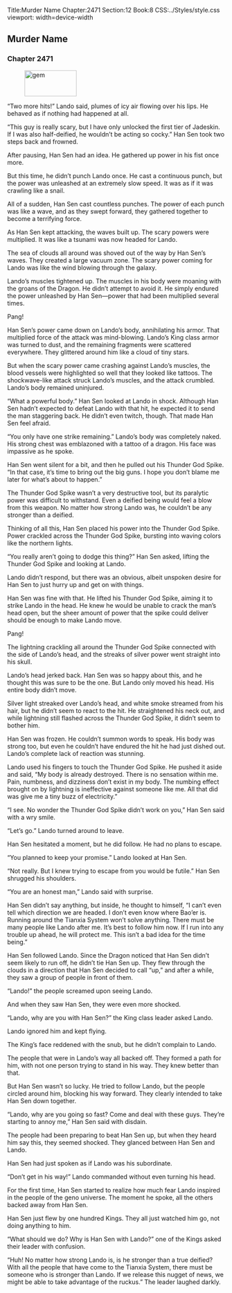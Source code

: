 Title:Murder Name 
Chapter:2471 
Section:12 
Book:8 
CSS:../Styles/style.css 
viewport: width=device-width
  
## Murder Name
### Chapter 2471 
<figure>
	<img src="../Images/gem.gif" alt="gem" id="gem" width="120" height="60" />
</figure>
  

  
  “Two more hits!” Lando said, plumes of icy air flowing over his lips. He behaved as if nothing had happened at all.

“This guy is really scary, but I have only unlocked the first tier of Jadeskin. If I was also half-deified, he wouldn’t be acting so cocky.” Han Sen took two steps back and frowned.

After pausing, Han Sen had an idea. He gathered up power in his fist once more.

But this time, he didn’t punch Lando once. He cast a continuous punch, but the power was unleashed at an extremely slow speed. It was as if it was crawling like a snail.

All of a sudden, Han Sen cast countless punches. The power of each punch was like a wave, and as they swept forward, they gathered together to become a terrifying force.

As Han Sen kept attacking, the waves built up. The scary powers were multiplied. It was like a tsunami was now headed for Lando.

The sea of clouds all around was shoved out of the way by Han Sen’s waves. They created a large vacuum zone. The scary power coming for Lando was like the wind blowing through the galaxy.

Lando’s muscles tightened up. The muscles in his body were moaning with the groans of the Dragon. He didn’t attempt to avoid it. He simply endured the power unleashed by Han Sen—power that had been multiplied several times.

Pang!

Han Sen’s power came down on Lando’s body, annihilating his armor. That multiplied force of the attack was mind-blowing. Lando’s King class armor was turned to dust, and the remaining fragments were scattered everywhere. They glittered around him like a cloud of tiny stars.

But when the scary power came crashing against Lando’s muscles, the blood vessels were highlighted so well that they looked like tattoos. The shockwave-like attack struck Lando’s muscles, and the attack crumbled. Lando’s body remained uninjured.

“What a powerful body.” Han Sen looked at Lando in shock. Although Han Sen hadn’t expected to defeat Lando with that hit, he expected it to send the man staggering back. He didn’t even twitch, though. That made Han Sen feel afraid.

“You only have one strike remaining.” Lando’s body was completely naked. His strong chest was emblazoned with a tattoo of a dragon. His face was impassive as he spoke.

Han Sen went silent for a bit, and then he pulled out his Thunder God Spike. “In that case, it’s time to bring out the big guns. I hope you don’t blame me later for what’s about to happen.”

The Thunder God Spike wasn’t a very destructive tool, but its paralytic power was difficult to withstand. Even a deified being would feel a blow from this weapon. No matter how strong Lando was, he couldn’t be any stronger than a deified.

Thinking of all this, Han Sen placed his power into the Thunder God Spike. Power crackled across the Thunder God Spike, bursting into waving colors like the northern lights.

“You really aren’t going to dodge this thing?” Han Sen asked, lifting the Thunder God Spike and looking at Lando.

Lando didn’t respond, but there was an obvious, albeit unspoken desire for Han Sen to just hurry up and get on with things.

Han Sen was fine with that. He lifted his Thunder God Spike, aiming it to strike Lando in the head. He knew he would be unable to crack the man’s head open, but the sheer amount of power that the spike could deliver should be enough to make Lando move.

Pang!

The lightning crackling all around the Thunder God Spike connected with the side of Lando’s head, and the streaks of silver power went straight into his skull.

Lando’s head jerked back. Han Sen was so happy about this, and he thought this was sure to be the one. But Lando only moved his head. His entire body didn’t move.

Silver light streaked over Lando’s head, and white smoke streamed from his hair, but he didn’t seem to react to the hit. He straightened his neck out, and while lightning still flashed across the Thunder God Spike, it didn’t seem to bother him.

Han Sen was frozen. He couldn’t summon words to speak. His body was strong too, but even he couldn’t have endured the hit he had just dished out. Lando’s complete lack of reaction was stunning.

Lando used his fingers to touch the Thunder God Spike. He pushed it aside and said, “My body is already destroyed. There is no sensation within me. Pain, numbness, and dizziness don’t exist in my body. The numbing effect brought on by lightning is ineffective against someone like me. All that did was give me a tiny buzz of electricity.”

“I see. No wonder the Thunder God Spike didn’t work on you,” Han Sen said with a wry smile.

“Let’s go.” Lando turned around to leave.

Han Sen hesitated a moment, but he did follow. He had no plans to escape.

“You planned to keep your promise.” Lando looked at Han Sen.

“Not really. But I knew trying to escape from you would be futile.” Han Sen shrugged his shoulders.

“You are an honest man,” Lando said with surprise.

Han Sen didn’t say anything, but inside, he thought to himself, “I can’t even tell which direction we are headed. I don’t even know where Bao’er is. Running around the Tianxia System won’t solve anything. There must be many people like Lando after me. It’s best to follow him now. If I run into any trouble up ahead, he will protect me. This isn’t a bad idea for the time being.”

Han Sen followed Lando. Since the Dragon noticed that Han Sen didn’t seem likely to run off, he didn’t tie Han Sen up. They flew through the clouds in a direction that Han Sen decided to call “up,” and after a while, they saw a group of people in front of them.

“Lando!” the people screamed upon seeing Lando.

And when they saw Han Sen, they were even more shocked.

“Lando, why are you with Han Sen?” the King class leader asked Lando.

Lando ignored him and kept flying.

The King’s face reddened with the snub, but he didn’t complain to Lando.

The people that were in Lando’s way all backed off. They formed a path for him, with not one person trying to stand in his way. They knew better than that.

But Han Sen wasn’t so lucky. He tried to follow Lando, but the people circled around him, blocking his way forward. They clearly intended to take Han Sen down together.

“Lando, why are you going so fast? Come and deal with these guys. They’re starting to annoy me,” Han Sen said with disdain.

The people had been preparing to beat Han Sen up, but when they heard him say this, they seemed shocked. They glanced between Han Sen and Lando.

Han Sen had just spoken as if Lando was his subordinate.

“Don’t get in his way!” Lando commanded without even turning his head.

For the first time, Han Sen started to realize how much fear Lando inspired in the people of the geno universe. The moment he spoke, all the others backed away from Han Sen.

Han Sen just flew by one hundred Kings. They all just watched him go, not doing anything to him.

“What should we do? Why is Han Sen with Lando?” one of the Kings asked their leader with confusion.

“Huh! No matter how strong Lando is, is he stronger than a true deified? With all the people that have come to the Tianxia System, there must be someone who is stronger than Lando. If we release this nugget of news, we might be able to take advantage of the ruckus.” The leader laughed darkly.
